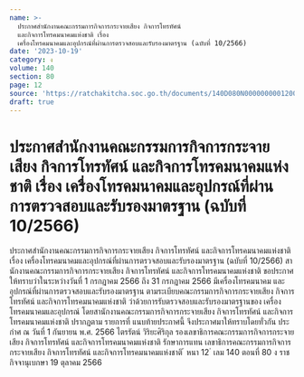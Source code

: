 ```yaml
---
name: >-
  ประกาศสำนักงานคณะกรรมการกิจการกระจายเสียง กิจการโทรทัศน์
  และกิจการโทรคมนาคมแห่งชาติ เรื่อง
  เครื่องโทรคมนาคมและอุปกรณ์ที่ผ่านการตรวจสอบและรับรองมาตรฐาน (ฉบับที่ 10/2566)
date: '2023-10-19'
category: ง
volume: 140
section: 80
page: 12
source: 'https://ratchakitcha.soc.go.th/documents/140D080N0000000001200.pdf'
draft: true
---
```


# ประกาศสำนักงานคณะกรรมการกิจการกระจายเสียง กิจการโทรทัศน์ และกิจการโทรคมนาคมแห่งชาติ เรื่อง เครื่องโทรคมนาคมและอุปกรณ์ที่ผ่านการตรวจสอบและรับรองมาตรฐาน (ฉบับที่ 10/2566)

ประกาศสำนักงานคณะกรรมการกิจการกระจายเสียง กิจการโทรทัศน์ และกิจการโทรคมนาคมแห่งชาติ เรื่อง เครื่องโทรคมนาคมและอุปกรณ์ที่ผ่านการตรวจสอบและรับรองมาตรฐาน (ฉบับที่ 10/2566) สานักงานคณะกรรมการกิจการกระจายเสียง กิจการโทรทัศน์ และกิจการโทรคมนาคมแห่งชาติ ขอประกาศให้ทราบว่าในระหว่างวันที่ 1 กรกฎาคม 2566 ถึง 31 กรกฎาคม 2566 มีเครื่องโทรคมนาคม และอุปกรณ์ที่ผ่านการตรวจสอบและรับรองมาตรฐาน ตามระเบียบคณะกรรมการกิจการกระจายเสียง กิจการโทรทัศน์ และกิจการโทรคมนาคมแห่งชาติ ว่าด้วยการรับตรวจสอบและรับรองมาตรฐานของ เครื่องโทรคมนาคมและอุปกรณ์ โดยสานักงานคณะกรรมการกิจการกระจายเสียง กิจการโทรทัศน์ และกิจการโทรคมนาคมแห่งชาติ ปรากฏตาม รายการที่ แนบท้ายประกาศนี้ จึงประกาศมาให้ทราบโดยทั่วกัน ประกำศ ณ วันที่ 1 กันยายน พ.ศ. 2566 ไตรรัตน์ วิริยะศิริกุล รองเลขาธิการคณะกรรมการกิจการกระจายเสียง กิจการโทรทัศน์ และกิจการโทรคมนาคมแห่งชาติ รักษาการแทน เลขาธิการคณะกรรมการกิจการกระจายเสียง กิจการโทรทัศน์ และกิจการโทรคมนาคมแห่งชาติ ้ หนา 12 ่ เลม 140 ตอนที่ 80 ง ราชกิจจานุเบกษา 19 ตุลาคม 2566









